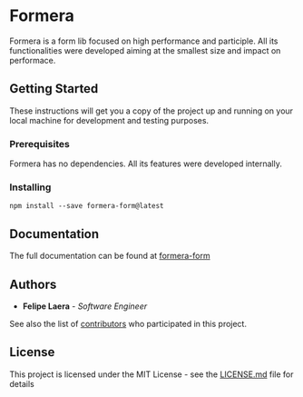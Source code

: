 
# Formera

Formera is a form lib focused on high performance and participle. All its functionalities were developed aiming at the smallest
size and impact on performace.

## Getting Started

These instructions will get you a copy of the project up and running on your local machine for development and testing purposes.
### Prerequisites

Formera has no dependencies. All its features were developed internally.

### Installing

```
npm install --save formera-form@latest
```
 
## Documentation

The full documentation can be found at [formera-form](http://www.laerasoftware.com/formera-form/)

## Authors

 
*  **Felipe Laera** - *Software Engineer*

See also the list of [contributors](https://github.com/LaeraFelipe/formera-form/contributors) who participated in this project.
  

## License


This project is licensed under the MIT License - see the [LICENSE.md](LICENSE.md) file for details
  